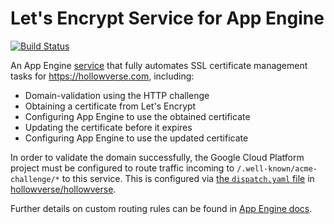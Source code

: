 # Let's Encrypt Service for App Engine

[![Build Status](https://travis-ci.org/hollowverse/lets-encrypt.svg?branch=master)](https://travis-ci.org/hollowverse/lets-encrypt)

An App Engine [service](https://cloud.google.com/appengine/docs/standard/python/an-overview-of-app-engine) that fully automates SSL certificate management tasks for https://hollowverse.com, including:

* Domain-validation using the HTTP challenge
* Obtaining a certificate from Let's Encrypt
* Configuring App Engine to use the obtained certificate
* Updating the certificate before it expires
* Configuring App Engine to use the updated certificate

In order to validate the domain successfully, the Google Cloud Platform project must be configured to route traffic incoming to `/.well-known/acme-challenge/*` to this service. This is configured via [the `dispatch.yaml` file](https://github.com/hollowverse/hollowverse/blob/master/dispatch.yaml) in [hollowverse/hollowverse](https://github.com/hollowverse/hollowverse).

Further details on custom routing rules can be found in [App Engine docs](https://cloud.google.com/appengine/docs/flexible/python/how-requests-are-routed#routing_with_a_dispatch_file).